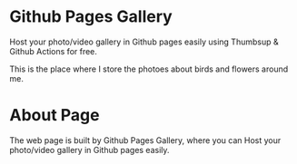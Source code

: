 # Github Pages Gallery
Host your photo/video gallery in Github pages easily using Thumbsup & Github Actions for free.

This is the place where I store the photoes about birds and flowers around me.

# About Page
The web page is built by Github Pages Gallery, where you can Host your photo/video gallery in Github pages easily.
